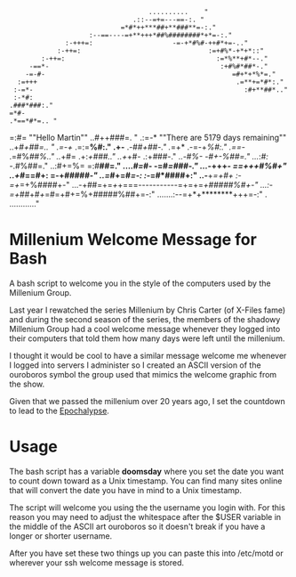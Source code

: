
                                       ..........    "
                                   .::--=+=---==-:. "
                                =*#*++***##+**###**=-:."
                        :--==----=+**+++*##%########*+*=-:."
                  :-+++=:                    -=-+*#%#-++#*+=-.."
                :-++=:                                :=+#%*-+*+*::"
            :-++=:                                      :=*%**+#*--."
         -==*-                                           :+#%#*##*-."
        -=-#-                                               =#+*+*%*=."
      :=+++                                                  .=**+=*#*:."
     :-=*-                                                     :#+**##*.."
     :-*#:                                                       .###*###:."
    =*#-                                                         .*==*#*=.. "
   =:#=                        ""Hello Martin""                     ..#++###=. "
   .:=-*              ""There are 5179 days remaining""             ..+*#+##=.. "
  .=-+*                                                            .=:=**%#:."
  .+-**                                                            .-#*#+##-."
   .*=+*                                                            .-=-+*%#:."
   .==-*                                                            .=#%*##%.."
   ..*+#=                                                           .+:*+###.."
   ..+*+#-                                                         .:+*#*##-."
   ..*-#%-                                                        -#+-%##=."
   ...*:*#:                                                      -*.#%##=."
     ..:#+=%=                                                    =:#**##=."
    ....*#=*#-                                                -=#*=###-."
       ...-*+++*-                                            ==+++#%#+"
          ..+#*==#+:                                       =-+#####*-"
            ..=*#+=#*=-:                               :-*=#*####+:"
               ..-**+*=+#+                         :-=+*=+%####+-"
                 ...-+##=+=*+*+===-----------=+=+=*+#####%#+-"
                 ...:-=+*##+#*+*=#=+#+=%+*#*####%##+=-:"
                        .......:--=+*+********+++=-:"
                                . ............"

# Millenium Welcome Message for Bash
A bash script to welcome you in the style of the computers used by the Millenium Group.

Last year I rewatched the series Millenium by Chris Carter (of X-Files fame) and during the second season of the series, the members of the shadowy Millenium Group had a cool welcome message whenever they logged into their computers that told them how many days were left until the millenium.

I thought it would be cool to have a similar message welcome me whenever I logged into servers I administer so I created an ASCII version of the ouroboros symbol the group used that mimics the welcome graphic from the show.

Given that we passed the millenium over 20 years ago, I set the countdown to lead to the <a href="https://en.wikipedia.org/wiki/Year_2038_problem">Epochalypse</a>. 

# Usage
The bash script has a variable <b>doomsday</b> where you set the date you want to count down toward as a Unix timestamp. You can find many sites online that will convert the date you have in mind to a Unix timestamp.

The script will welcome you using the the username you login with. For this reason you may need to adjust the whitespace after the $USER variable in the middle of the ASCII art ouroboros so it doesn't break if you have a longer or shorter username. 

After you have set these two things up you can paste this into /etc/motd or wherever your ssh welcome message is stored. 
